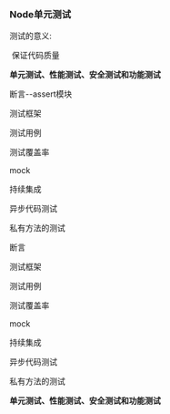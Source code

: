 ### Node单元测试

测试的意义:

​	保证代码质量

**单元测试、性能测试、安全测试和功能测试**



断言--assert模块

测试框架

测试用例

测试覆盖率

mock

持续集成

异步代码测试

私有方法的测试







断言

测试框架

测试用例

测试覆盖率

mock

持续集成

异步代码测试

私有方法的测试







**单元测试、性能测试、安全测试和功能测试**